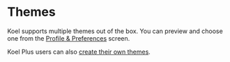 # Themes

<UISubjectToChangeNote />

<Themes />

Koel supports multiple themes out of the box. You can preview and choose one from the [Profile & Preferences](./profile-preferences.md#themes) screen.

Koel Plus users can also [create their own themes](../plus/custom-themes.md).
